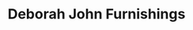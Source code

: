 ---
title: "Deborah John Furnishings"
url: /sparrows-point/deborah-john-furnishings/
shop: furniture
---